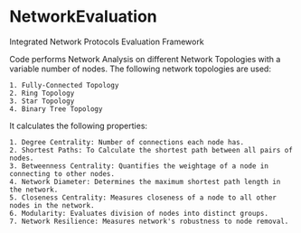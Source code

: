 # NetworkEvaluation
 Integrated Network Protocols Evaluation Framework


Code performs Network Analysis on different Network Topologies with a variable number of nodes. The following network topologies are used: 

    1. Fully-Connected Topology
    2. Ring Topology
    3. Star Topology 
    4. Binary Tree Topology

It calculates the following properties:

    1. Degree Centrality: Number of connections each node has.
    2. Shortest Paths: To Calculate the shortest path between all pairs of nodes.
    3. Betweenness Centrality: Quantifies the weightage of a node in connecting to other nodes.
    4. Network Diameter: Determines the maximum shortest path length in the network.
    5. Closeness Centrality: Measures closeness of a node to all other nodes in the network.
    6. Modularity: Evaluates division of nodes into distinct groups.
    7. Network Resilience: Measures network's robustness to node removal.


